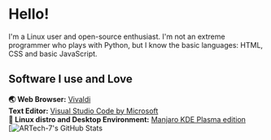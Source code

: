 # Hello!
I'm a Linux user and open-source enthusiast. I'm not an extreme programmer who plays with Python, but I know the basic languages: HTML, CSS and basic JavaScript.
## Software I use and Love
**🌏 Web Browser:** [Vivaldi](https://vivaldi.com/)  
**Text Editor:** [Visual Studio Code by Microsoft](https://code.visualstudio.com/)  
**🐧 Linux distro and Desktop Environment:** [Manjaro KDE Plasma edition](https://manjaro.org/downloads/official/kde/)  
[![ARTech-7's GitHub Stats](https://github-readme-stats.vercel.app/api?username=ARTech-7)
